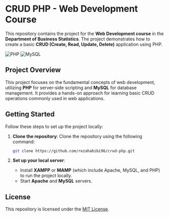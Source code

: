 # CRUD PHP - Web Development Course

This repository contains the project for the **Web Development course** in the **Department of Business Statistics**. The project demonstrates how to create a basic **CRUD (Create, Read, Update, Delete)** application using PHP.

![PHP](https://img.shields.io/badge/-PHP-777BB4.svg?style=flat-square&logo=php)
![MySQL](https://img.shields.io/badge/-MySQL-4479A1.svg?style=flat-square&logo=mysql)

## Project Overview

This project focuses on the fundamental concepts of web development, utilizing **PHP** for server-side scripting and **MySQL** for database management. It provides a hands-on approach for learning basic CRUD operations commonly used in web applications.

## Getting Started

Follow these steps to set up the project locally:

1. **Clone the repository**:
   Clone the repository using the following command:

    ```bash
    git clone https://github.com/rezahabibi96/crud-php.git
    ```

2. **Set up your local server**:
   - Install **XAMPP** or **MAMP** (which include Apache, MySQL, and PHP) to run the project locally.
   - Start **Apache** and **MySQL** servers.

## License

This repository is licensed under the [MIT License](LICENSE).

